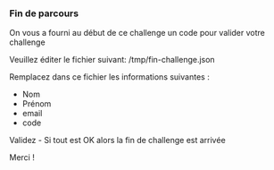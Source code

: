 
### Fin de parcours

On vous a fourni au début de ce challenge un code pour valider votre challenge



Veuillez éditer le fichier suivant: /tmp/fin-challenge.json


Remplacez dans ce fichier les informations suivantes :

- Nom
- Prénom
- email
- code

Validez - Si tout est OK alors la fin de challenge est arrivée

Merci !